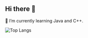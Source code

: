 ## Hi there 👋

🌱 I’m currently learning Java and C++.

![Top Langs](https://github-readme-stats.vercel.app/api/top-langs/?username=marywyg)
<!--
**marywyg/marywyg** is a ✨ _special_ ✨ repository because its `README.md` (this file) appears on your GitHub profile.

Here are some ideas to get you started:

- 🔭 I’m currently working on ...
- 🌱 I’m currently learning ...
- 👯 I’m looking to collaborate on ...
- 🤔 I’m looking for help with ...
- 💬 Ask me about ...
- 📫 How to reach me: ...
- 😄 Pronouns: ...
- ⚡ Fun fact: ...
-->
